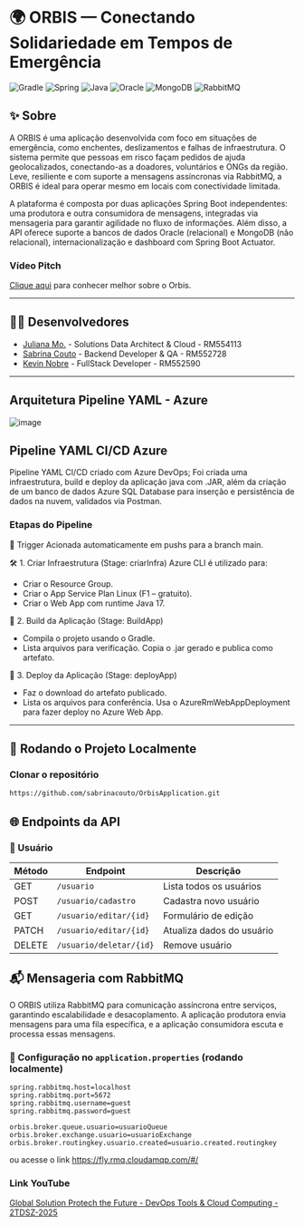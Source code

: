 # 🌍 ORBIS — Conectando Solidariedade em Tempos de Emergência

![Gradle](https://img.shields.io/badge/Gradle-02303A.svg?style=for-the-badge&logo=Gradle&logoColor=white)
![Spring](https://img.shields.io/badge/SpringBoot-6DB33F.svg?style=for-the-badge&logo=spring&logoColor=white)
![Java](https://img.shields.io/badge/Java-ED8B00?style=for-the-badge&logo=openjdk&logoColor=white)
![Oracle](https://img.shields.io/badge/Oracle-F80000?style=for-the-badge&logo=oracle&logoColor=white)
![MongoDB](https://img.shields.io/badge/MongoDB-4EA94B?style=for-the-badge&logo=mongodb&logoColor=white)
![RabbitMQ](https://img.shields.io/badge/RabbitMQ-FF6600.svg?style=for-the-badge&logo=rabbitmq&logoColor=white)

## ✨ Sobre

A ORBIS é uma aplicação desenvolvida com foco em situações de emergência, como enchentes, deslizamentos e falhas de infraestrutura. O sistema permite que pessoas em risco façam pedidos de ajuda geolocalizados, conectando-as a doadores, voluntários e ONGs da região. Leve, resiliente e com suporte a mensagens assíncronas via RabbitMQ, a ORBIS é ideal para operar mesmo em locais com conectividade limitada.

A plataforma é composta por duas aplicações Spring Boot independentes: uma produtora e outra consumidora de mensagens, integradas via mensageria para garantir agilidade no fluxo de informações. Além disso, a API oferece suporte a bancos de dados Oracle (relacional) e MongoDB (não relacional), internacionalização e dashboard com Spring Boot Actuator.

### Vídeo Pitch
[Clique aqui](https://www.youtube.com/watch?v=A1gLzrINBCg&feature=youtu.be) para conhecer melhor sobre o Orbis.

---

## 👩‍💻 Desenvolvedores

- [Juliana Mo.](https://github.com/julianamo93) - Solutions Data Architect & Cloud - RM554113
- [Sabrina Couto](https://github.com/sabrinacouto) - Backend Developer & QA - RM552728
- [Kevin Nobre](https://github.com/KevinNobre) - FullStack Developer - RM552590

---

## Arquitetura Pipeline YAML - Azure
![image](https://github.com/user-attachments/assets/01c18aae-de47-491f-933a-a9a6642ba59f)


## Pipeline YAML CI/CD Azure

Pipeline YAML CI/CD criado com Azure DevOps; Foi criada uma infraestrutura, build e deploy da aplicação java com .JAR, 
além da criação de um banco de dados Azure SQL Database para inserção e persistência de dados na nuvem, validados via Postman.

### Etapas do Pipeline
🔁 Trigger
Acionada automaticamente em pushs para a branch main.

🛠️ 1. Criar Infraestrutura (Stage: criarInfra)
Azure CLI é utilizado para:
- Criar o Resource Group.
- Criar o App Service Plan Linux (F1 – gratuito).
- Criar o Web App com runtime Java 17.

🔨 2. Build da Aplicação (Stage: BuildApp)
- Compila o projeto usando o Gradle.
- Lista arquivos para verificação.
Copia o .jar gerado e publica como artefato.

🚀 3. Deploy da Aplicação (Stage: deployApp)
- Faz o download do artefato publicado.
- Lista os arquivos para conferência.
Usa o AzureRmWebAppDeployment para fazer deploy no Azure Web App.

---

## 💾 Rodando o Projeto Localmente

### Clonar o repositório

```bash
https://github.com/sabrinacouto/OrbisApplication.git
```

## 🌐 Endpoints da API

### 📍 Usuário

| Método  | Endpoint                  | Descrição                       |
|---------|---------------------------|----------------------------------|
| GET     | `/usuario`                | Lista todos os usuários         |
| POST    | `/usuario/cadastro`       | Cadastra novo usuário           |
| GET     | `/usuario/editar/{id}`    | Formulário de edição            |
| PATCH   | `/usuario/editar/{id}`    | Atualiza dados do usuário       |
| DELETE  | `/usuario/deletar/{id}`   | Remove usuário                  |


## 📬 Mensageria com RabbitMQ

O ORBIS utiliza RabbitMQ para comunicação assíncrona entre serviços, garantindo escalabilidade e desacoplamento. A aplicação produtora envia mensagens para uma fila específica, e a aplicação consumidora escuta e processa essas mensagens.

### 🔧 Configuração no `application.properties` (rodando localmente)

```properties
spring.rabbitmq.host=localhost
spring.rabbitmq.port=5672
spring.rabbitmq.username=guest
spring.rabbitmq.password=guest

orbis.broker.queue.usuario=usuarioQueue
orbis.broker.exchange.usuario=usuarioExchange
orbis.broker.routingkey.usuario.created=usuario.created.routingkey
```

ou acesse o link https://fly.rmq.cloudamqp.com/#/

### Link YouTube

[Global Solution Protech the Future - DevOps Tools & Cloud Computing - 2TDSZ-2025](https://youtu.be/YC0S45zxolo)

